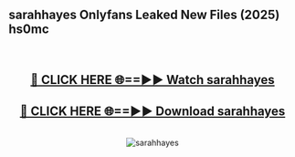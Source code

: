 <h2>sarahhayes Onlyfans Leaked New Files (2025) hs0mc</h2>
<br>
<div align="center">
<h2><a href="https://mediafiles.top/sarahhayes&ref=git" rel="nofollow">🔴 CLICK HERE 🌐==►► Watch sarahhayes</a></h2>
<h2><a href="https://mediafiles.top/sarahhayes&ref=git" rel="nofollow">🔴 CLICK HERE 🌐==►► Download sarahhayes</a></h2>
<br>
<a href="https://mediafiles.top/sarahhayes&ref=git" rel="nofollow" data-target="animated-image.originalLink"><img src="https://i.ibb.co.com/xMMVF88/686577567.gif" alt="sarahhayes" style="max-width: 100%; display: inline-block;" data-target="animated-image.originalImage"></a>
</div>
<br>
<br>